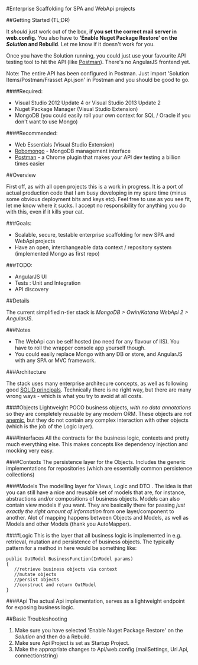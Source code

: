 #Enterprise Scaffolding for SPA and WebApi projects

##Getting Started (TL;DR)

It *should* just work out of the box, **if you set the correct mail server in web.config.** You also have to **'Enable Nuget Package Restore' on the *Solution* and Rebuild**. Let me know if it doesn't work for you.

Once you have the Solution running, you could just use your favourite API testing tool to hit the API (like [Postman](http://www.getpostman.com/)). There's no AngularJS frontend yet. 

Note: The entire API has been configured in Postman. Just import 'Solution Items/Postman/Frasset Api.json' in Postman and you should be good to go.

####Required:

* Visual Studio 2012 Update 4 or Visual Studio 2013 Update 2
* Nuget Package Manager (Visual Studio Extension)
* MongoDB (you could easily roll your own context for SQL / Oracle if you don't want to use Mongo)
 
####Recommended:

* Web Essentials (Visual Studio Extension)
* [Robomongo](http://robomongo.org/) - MongoDB management interface
* [Postman](http://www.getpostman.com/) - a Chrome plugin that makes your API dev testing a billion times easier


##Overview

First off, as with all open projects this is a work in progress. It is a port of actual production code that I am busy developing in my spare time (minus some obvious deployment bits and keys etc). Feel free to use as you see fit, let me know where it sucks. I accept no responsibility for anything you do with this, even if it kills your cat.

###Goals:

* Scalable, secure, testable enterprise scaffolding for new SPA and WebApi projects
* Have an open, interchangeable data context / repository system (implemented Mongo as first repo)

###TODO:

* AngularJS UI
* Tests : Unit and Integration
* API discovery

##Details

The current simplified n-tier stack is *MongoDB > Owin/Katana WebApi 2 > AngularJS*. 

###Notes

* The WebApi can be self hosted (no need for any flavour of IIS). You have to roll the wrapper console app yourself though.
* You could easily replace Mongo with any DB or store, and AngularJS with any SPA or MVC framework. 

###Architecture

The stack uses many enterprise architecure concepts, as well as following good [SOLID principals](en.wikipedia.org/wiki/SOLID_(object-oriented_design)). Technically there is no right way, but there are many wrong ways - which is what you try to avoid at all costs.

####Objects
Lightweight POCO business objects, *with no data annotations* so they are completely reusable by any modern ORM. These objects are *not* [anemic](http://en.wikipedia.org/wiki/Anemic_domain_model), but they do not contain any complex interaction with other objects (which is the job of the Logic layer).

####Interfaces
All the contracts for the business logic, contexts and pretty much everything else. This makes concepts like dependency injection and mocking very easy.

####Contexts
The persistence layer for the Objects. Includes the generic implementations for repositories (which are essentially common persistence collections)

####Models
The modelling layer for Views, Logic and DTO . The idea is that you can still have a nice and reusable set of models that are, for instance, abstractions and/or compositions of business objects. Models can also contain view models if you want. They are basically there for passing *just exactly the right amount of information* from one layer/component to another. Alot of mapping happens between Objects and Models, as well as Models and other Models (thank you AutoMapper).

####Logic
This is the layer that all business logic is implemented in e.g. retrieval, mutation and persistence of business objects. The typically pattern for a method in here would be something like:
```
public OutModel BusinessFunction(InModel params)
{
   //retrieve business objects via context
   //mutate objects
   //persist objects
   //construct and return OutModel
}
```

####Api
The actual Api implementation, serves as a lightweight endpoint for exposing business logic.

##Basic Troubleshooting

1. Make sure you have selected 'Enable Nuget Package Restore' on the *Solution* and then do a Rebuild.
2. Make sure Api Project is set as Startup Project.
3. Make the appropriate changes to Api/web.config (mailSettings, Url.Api, connectionstring)
